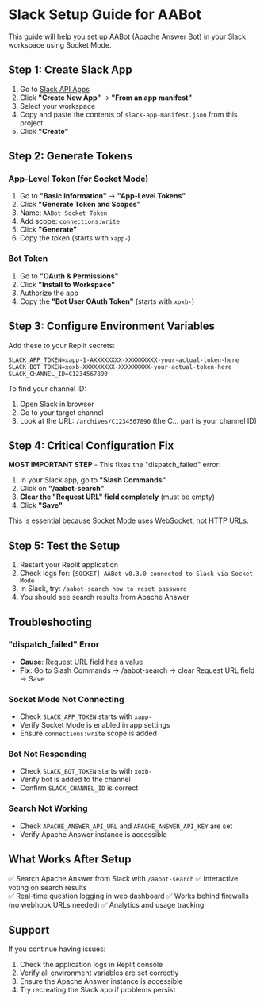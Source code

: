 # Slack Setup Guide for AABot

This guide will help you set up AABot (Apache Answer Bot) in your Slack workspace using Socket Mode.

## Step 1: Create Slack App

1. Go to [Slack API Apps](https://api.slack.com/apps)
2. Click **"Create New App"** → **"From an app manifest"**
3. Select your workspace
4. Copy and paste the contents of `slack-app-manifest.json` from this project
5. Click **"Create"**

## Step 2: Generate Tokens

### App-Level Token (for Socket Mode)
1. Go to **"Basic Information"** → **"App-Level Tokens"**
2. Click **"Generate Token and Scopes"**
3. Name: `AABot Socket Token`
4. Add scope: `connections:write`
5. Click **"Generate"**
6. Copy the token (starts with `xapp-`)

### Bot Token
1. Go to **"OAuth & Permissions"**
2. Click **"Install to Workspace"**
3. Authorize the app
4. Copy the **"Bot User OAuth Token"** (starts with `xoxb-`)

## Step 3: Configure Environment Variables

Add these to your Replit secrets:

```
SLACK_APP_TOKEN=xapp-1-AXXXXXXXX-XXXXXXXXX-your-actual-token-here
SLACK_BOT_TOKEN=xoxb-XXXXXXXXX-XXXXXXXXX-your-actual-token-here
SLACK_CHANNEL_ID=C1234567890
```

To find your channel ID:
1. Open Slack in browser
2. Go to your target channel
3. Look at the URL: `/archives/C1234567890` (the C... part is your channel ID)

## Step 4: Critical Configuration Fix

**MOST IMPORTANT STEP** - This fixes the "dispatch_failed" error:

1. In your Slack app, go to **"Slash Commands"**
2. Click on **"/aabot-search"**
3. **Clear the "Request URL" field completely** (must be empty)
4. Click **"Save"**

This is essential because Socket Mode uses WebSocket, not HTTP URLs.

## Step 5: Test the Setup

1. Restart your Replit application
2. Check logs for: `[SOCKET] AABot v0.3.0 connected to Slack via Socket Mode`
3. In Slack, try: `/aabot-search how to reset password`
4. You should see search results from Apache Answer

## Troubleshooting

### "dispatch_failed" Error
- **Cause**: Request URL field has a value
- **Fix**: Go to Slash Commands → /aabot-search → clear Request URL field → Save

### Socket Mode Not Connecting
- Check `SLACK_APP_TOKEN` starts with `xapp-`
- Verify Socket Mode is enabled in app settings
- Ensure `connections:write` scope is added

### Bot Not Responding
- Check `SLACK_BOT_TOKEN` starts with `xoxb-`
- Verify bot is added to the channel
- Confirm `SLACK_CHANNEL_ID` is correct

### Search Not Working
- Check `APACHE_ANSWER_API_URL` and `APACHE_ANSWER_API_KEY` are set
- Verify Apache Answer instance is accessible

## What Works After Setup

✅ Search Apache Answer from Slack with `/aabot-search`
✅ Interactive voting on search results  
✅ Real-time question logging in web dashboard
✅ Works behind firewalls (no webhook URLs needed)
✅ Analytics and usage tracking

## Support

If you continue having issues:
1. Check the application logs in Replit console
2. Verify all environment variables are set correctly
3. Ensure the Apache Answer instance is accessible
4. Try recreating the Slack app if problems persist